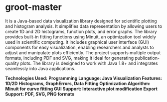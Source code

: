 # groot-master

It is a Java-based data visualization library designed for scientific plotting and histogram analysis. It simplifies data representation by allowing users to create 1D and 2D histograms, function plots, and error graphs. The library provides built-in fitting functions using Minuit, an optimization tool widely used in scientific computing. It includes graphical user interface (GUI) components for easy visualization, enabling researchers and analysts to adjust and manipulate plots efficiently. The project supports multiple output formats, including PDF and SVG, making it ideal for generating publication-quality plots. The library is designed to work with Java 1.8+ and integrates seamlessly into Java applications.

**Technologies Used:**
**Programming Language: Java
Visualization Features: 1D/2D Histograms, GraphErrors, Data Fitting
Optimization Algorithm: Minuit for curve fitting
GUI Support: Interactive plot modification
Export Support: PDF, SVG, PNG formats**
